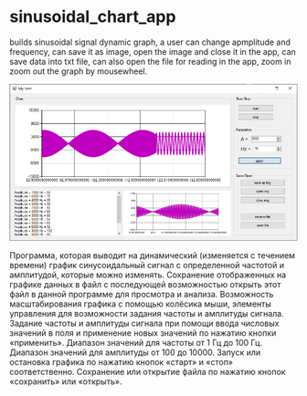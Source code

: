 # sinusoidal_chart_app
builds sinusoidal signal dynamic graph, a user can change apmplitude and frequency, can save it as image, open the image and close it in the app, can save data into txt file, can also open the file for reading in the app, zoom in zoom out the graph by mousewheel.


![App_photo](app_photo.png)


Программа, которая выводит на динамический (изменяется с течением времени) график синусоидальный сигнал с определенной частотой и амплитудой, которые можно изменять. Cохранение отображенных на графике данных в файл с последующей возможностью открыть этот файл в данной программе для просмотра и анализа. Возможность масштабирования графика с помощью колёсика мыши, элементы управления для возможности задания частоты и амплитуды сигнала. Задание частоты и амплитуды сигнала при помощи ввода числовых значений в поля и применение новых значений по нажатию кнопки «применить». Диапазон значений для частоты от 1 Гц до 100 Гц. Диапазон значений для амплитуды от 100 до 10000. Запуск или остановка графика по нажатию кнопок «старт» и «стоп» соответственно. Сохранение или открытие файла по нажатию кнопок «сохранить» или «открыть».

